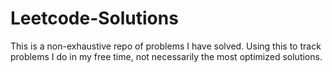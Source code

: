 # Leetcode-Solutions
This is a non-exhaustive repo of problems I have solved. Using this to track problems I do in my free time, not necessarily the most optimized solutions. 
